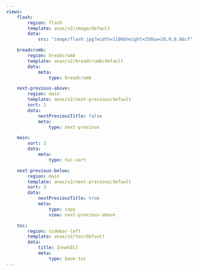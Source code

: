 ```yaml
---
views:
    flash:
        region: flash
        template: anax/v2/image/default
        data:
            src: "image/flash.jpg?width=1100&height=250&a=20,0,0,0&cf"

    breadcrumb:
        region: breadcrumb
        template: anax/v2/breadcrumb/default
        data:
            meta: 
                type: breadcrumb

    next-previous-above:
        region: main
        template: anax/v2/next-previous/default
        sort: 1
        data:
            nextPreviousTitle: false
            meta: 
                type: next-previous

    main:
        sort: 2
        data:
            meta:
                type: toc-sort

    next-previous-below:
        region: main
        template: anax/v2/next-previous/default
        sort: 3
        data:
            nextPreviousTitle: true
            meta: 
                type: copy
                view: next-previous-above

    toc:
        region: sidebar-left
        template: anax/v2/toc/default
        data:
            title: Innehåll
            meta: 
                type: book-toc
---
```

